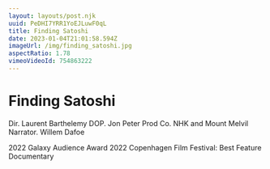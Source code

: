 ```yaml
---
layout: layouts/post.njk
uuid: PeDHI7YRR1YoEJLuwF0qL
title: Finding Satoshi
date: 2023-01-04T21:01:58.594Z
imageUrl: /img/finding_satoshi.jpg
aspectRatio: 1.78
vimeoVideoId: 754863222
---
```


# Finding Satoshi

Dir. Laurent Barthelemy
DOP. Jon Peter
Prod Co. NHK and Mount Melvil
Narrator. Willem Dafoe

2022 Galaxy Audience Award
2022 Copenhagen Film Festival: Best Feature Documentary

